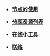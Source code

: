 <!-- docs/_sidebar.md -->
* [**节点的使用**](/readme.md)

* [**分享资源列表**](/list.md)


* [**在线小工具**](/tools.md)


* [**联络**](/guide.md)